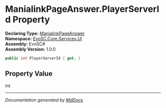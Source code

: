 ﻿<!--  
  <auto-generated>   
    The contents of this file were generated by a tool.  
    Changes to this file may be list if the file is regenerated  
  </auto-generated>   
-->

# ManialinkPageAnswer.PlayerServerId Property

**Declaring Type:** [ManialinkPageAnswer](../index.md)  
**Namespace:** [EvoSC.Core.Services.UI](../../index.md)  
**Assembly:** EvoSC\#  
**Assembly Version:** 1.0.0

```csharp
public int PlayerServerId { get; }
```

## Property Value

int

___

*Documentation generated by [MdDocs](https://github.com/ap0llo/mddocs)*
